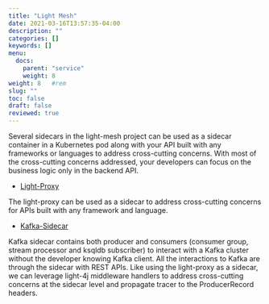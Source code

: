 ```yaml
---
title: "Light Mesh"
date: 2021-03-16T13:57:35-04:00
description: ""
categories: []
keywords: []
menu:
  docs:
    parent: "service"
    weight: 8
weight: 8	#rem
slug: ""
toc: false
draft: false
reviewed: true
---
```


Several sidecars in the light-mesh project can be used as a sidecar container in a Kubernetes pod along with your API built with any frameworks or languages to address cross-cutting concerns. With most of the cross-cutting concerns addressed, your developers can focus on the business logic only in the backend API. 

* [Light-Proxy](/service/proxy/)

The light-proxy can be used as a sidecar to address cross-cutting concerns for APIs built with any framework and language. 


* [Kafka-Sidecar](/service/mesh/kafka/)

Kafka sidecar contains both producer and consumers (consumer group, stream processor and ksqldb subscriber) to interact with a Kafka cluster without the developer knowing Kafka client. All the interactions to Kafka are through the sidecar with REST APIs. Like using the light-proxy as a sidecar, we can leverage light-4j middleware handlers to address cross-cutting concerns at the sidecar level and propagate tracer to the ProducerRecord headers.



